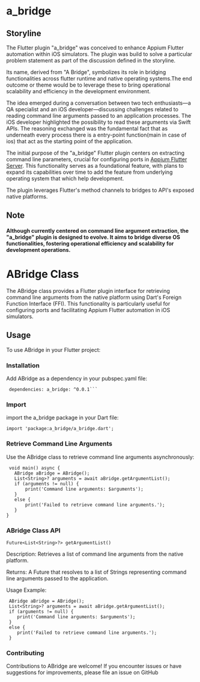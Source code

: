 
# a_bridge

## Storyline
The Flutter plugin "a_bridge" was conceived to enhance Appium Flutter automation within iOS simulators. The plugin was build to solve a particular problem statement as part of the discussion defined in the storyline.

Its name, derived from "A Bridge", symbolizes its role in bridging functionalities across flutter runtime and native operating systems.The end outcome or theme would be to leverage these to bring operational  
scalability and efficiency in the development environment.

The idea emerged during a conversation between two tech enthusiasts—a QA specialist and an iOS developer—discussing challenges related to reading command line arguments passed to an application processes. The iOS developer highlighted the possibility to read these arguments via Swift APIs. The reasoning exchanged was the fundamental fact that as underneath every process  there is a entry-point function(main in case of ios) that act as the starting point of the application.

The initial purpose of the "a_bridge" Flutter plugin centers on extracting command line parameters, crucial for configuring ports in [Appium Flutter Server](https://pub.dev/packages/appium_flutter_server). This functionality serves as a foundational feature, with plans to expand its capabilities over time to add the feature from underlying operating system that which help development. 

The plugin leverages Flutter's method channels to bridges to API's exposed native platforms.

## Note
####  Although currently centered on command line argument extraction, the "a_bridge" plugin is designed to evolve. It aims to bridge diverse OS functionalities, fostering operational efficiency and scalability for development operations.


# ABridge Class
The ABridge class provides a Flutter plugin interface for retrieving command line arguments from the native platform using Dart's Foreign Function Interface (FFI). This functionality is particularly useful for configuring ports and facilitating Appium Flutter automation in iOS simulators.

## Usage
To use ABridge in your Flutter project:

### Installation

Add ABridge as a dependency in your pubspec.yaml file:
```  
 dependencies: a_bridge: ^0.0.1```  
```  

### Import
import the a_bridge package in your Dart file:

 ```  
 import 'package:a_bridge/a_bridge.dart';
 ```  

### Retrieve Command Line Arguments

Use the ABridge class to retrieve command line arguments asynchronously:

```  
 void main() async {
   ABridge aBridge = ABridge(); 
   List<String>? arguments = await aBridge.getArgumentList(); 
   if (arguments != null) { 
	   print('Command line arguments: $arguments'); 
   } 
   else {
	   print('Failed to retrieve command line arguments.'); 
   } 
}
 ```  

### ABridge Class API
 ``` 
 Future<List<String>?> getArgumentList() 
 ```
Description: Retrieves a list of command line arguments from the native platform.

Returns: A Future that resolves to a list of Strings representing command line arguments passed to the application.

Usage Example:

```  
 ABridge aBridge = ABridge();
 List<String>? arguments = await aBridge.getArgumentList(); 
 if (arguments != null) { 
	print('Command line arguments: $arguments'); 
 }
 else { 
	print('Failed to retrieve command line arguments.'); 
 }
 ```  

### Contributing
Contributions to ABridge are welcome! If you encounter issues or have suggestions for improvements, please file an issue on GitHub